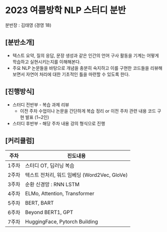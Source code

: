 # 2023 여름방학 NLP 스터디 분반
분반장 : 김태영 (경영 18)

## [분반소개]
* 텍스트 요약, 질의 응답, 문장 생성과 같은 인간의 언어 구사 활동을 기계는 어떻게 학습하고 실현시키는지를 이해해본다.
* 주요 NLP 논문들을 바탕으로 개념을 충분히 숙지하고 이를 구현한 코드들을 리뷰해보면서 자연어 처리에 대한 기초적인 틀을 마련할 수 있도록 한다.

## [진행방식]
* 스터디 전반부 - 복습 과제 리뷰
  * 이전 주차 수업이나 논문을 간단하게 복습 정리 or 이전 주차 관련 내용 코드 구현 발표 (1~2인)
* 스터디 후반부 - 해당 주차 내용 강의 형식으로 진행
  
## [커리큘럼]
|주차|진도내용|
|------|---|
|1주차|스터디 OT, 딥러닝 복습|
|2주차|텍스트 전처리, 워드 임베딩 (Word2Vec, GloVe)|
|3주차|순환 신경망 : RNN LSTM|
|4주차|ELMo, Attention, Transformer|
|5주차|BERT, BART|
|6주차|Beyond BERT1, GPT|
|7주차|HuggingFace, Pytorch Building|
